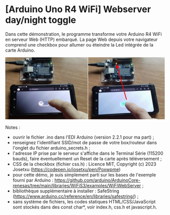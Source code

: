 # [Arduino Uno R4 WiFi] Webserver day/night toggle

Dans cette démonstration, le programme transforme votre Arduino R4 WiFi en serveur Web (HTTP) embarqué.
La page Web depuis votre navigateur comprend une checkbox pour allumer ou éteindre la Led intégrée de la carte Arduino.

![day/Night toggle](switch-on-off.jpg "day/night toggle")

Notes :
- ouvrir le fichier .ino dans l'EDI Arduino (version 2.2.1 pour ma part) ;
- renseignez l'identifiant SSID/mot de passe de votre box/routeur dans l'onglet du fichier arduino_secrets.h ;
- l'adresse IP prise par le serveur s'affiche dans le Terminal Série (115200 bauds), faire éventuellement un Reset de la carte après téléversement ;
- CSS de la checkbox (fichier css.h) : Licence MIT, Copyright (c) 2023 Josetxu (https://codepen.io/josetxu/pen/Poxwpme)
- pour cette démo, je suis simplement parti sur les bases de l'exemple fourni par Arduino : https://github.com/arduino/ArduinoCore-renesas/tree/main/libraries/WiFiS3/examples/WiFiWebServer ;
- bibliothèque supplémentaire à installer : SafeString (https://www.arduino.cc/reference/en/libraries/safestring/) ;
- sans système de fichiers, les codes statiques HTML/CSS/JavaScript sont stockés dans des const char*, voir index.h, css.h et javascript.h.
